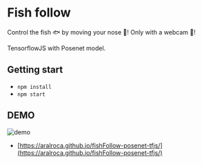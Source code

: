 # Fish follow

Control the fish 🐟 by moving your nose 👃!  Only with a webcam 🎥!

TensorflowJS with Posenet model.

## Getting start

* `npm install`
* `npm start`

## DEMO

![demo](https://github.com/aralroca/fishFollow-posenet-tfjs/blob/master/public/demo.gif)


* [https://aralroca.github.io/fishFollow-posenet-tfjs/](https://aralroca.github.io/fishFollow-posenet-tfjs/)
